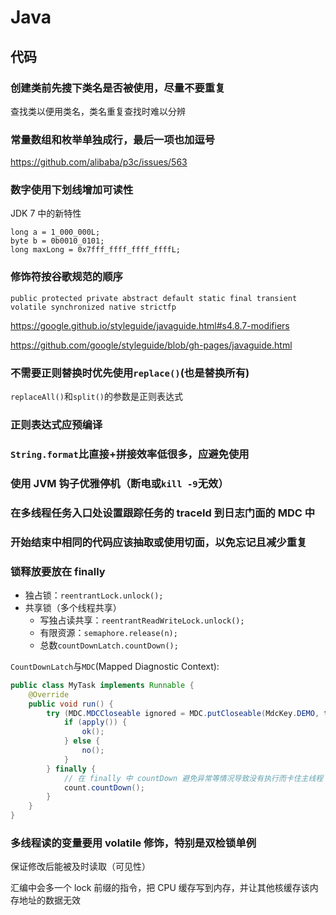 # Java

## 代码

### 创建类前先搜下类名是否被使用，尽量不要重复

查找类以便用类名，类名重复查找时难以分辨


### 常量数组和枚举单独成行，最后一项也加逗号
https://github.com/alibaba/p3c/issues/563


### 数字使用下划线增加可读性

JDK 7 中的新特性
```
long a = 1_000_000L;
byte b = 0b0010_0101;
long maxLong = 0x7fff_ffff_ffff_ffffL;
```


### 修饰符按谷歌规范的顺序

```
public protected private abstract default static final transient volatile synchronized native strictfp
```

https://google.github.io/styleguide/javaguide.html#s4.8.7-modifiers

https://github.com/google/styleguide/blob/gh-pages/javaguide.html


### 不需要正则替换时优先使用`replace()`(也是替换所有)

`replaceAll()`和`split()`的参数是正则表达式

### 正则表达式应预编译

### `String.format`比直接+拼接效率低很多，应避免使用

### 使用 JVM 钩子优雅停机（断电或`kill -9`无效）


### 在多线程任务入口处设置跟踪任务的 traceId 到日志门面的 MDC 中

### 开始结束中相同的代码应该抽取或使用切面，以免忘记且减少重复

### 锁释放要放在 finally

- 独占锁：`reentrantLock.unlock();`
- 共享锁（多个线程共享）
  - 写独占读共享：`reentrantReadWriteLock.unlock();`
  - 有限资源：`semaphore.release(n);`
  - 总数`countDownLatch.countDown();`

`CountDownLatch`与`MDC`(Mapped Diagnostic Context):
```java
public class MyTask implements Runnable {
    @Override
    public void run() {
        try (MDC.MDCCloseable ignored = MDC.putCloseable(MdcKey.DEMO, traceId)) {
            if (apply()) {
                ok();
            } else {
                no();
            }
        } finally {
            // 在 finally 中 countDown 避免异常等情况导致没有执行而卡住主线程
            count.countDown();
        }
    }
}
```

### 多线程读的变量要用 volatile 修饰，特别是双检锁单例

保证修改后能被及时读取（可见性）

汇编中会多一个 lock 前缀的指令，把 CPU 缓存写到内存，并让其他核缓存该内存地址的数据无效